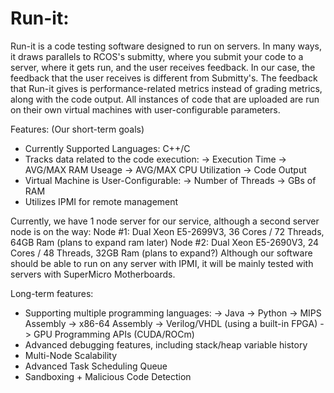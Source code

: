 # Run-it:

Run-it is a code testing software designed to run on servers. In many ways, it draws parallels to RCOS's submitty, where you submit your code to a server, where it gets run, and the user receives feedback. In our case, the feedback that the user receives is different from Submitty's. The feedback that Run-it gives is performance-related metrics instead of grading metrics, along with the code output. All instances of code that are uploaded are run on their own virtual machines with user-configurable parameters.

Features: (Our short-term goals)
- Currently Supported Languages: C++/C
- Tracks data related to the code execution:
  -> Execution Time
  -> AVG/MAX RAM Useage
  -> AVG/MAX CPU Utilization
  -> Code Output
- Virtual Machine is User-Configurable:
  -> Number of Threads
  -> GBs of RAM
- Utilizes IPMI for remote management

Currently, we have 1 node server for our service, although a second server node is on the way:
Node #1: Dual Xeon E5-2699V3, 36 Cores / 72 Threads, 64GB Ram (plans to expand ram later)
Node #2: Dual Xeon E5-2690V3, 24 Cores / 48 Threads, 32GB Ram (plans to expand?)
Although our software should be able to run on any server with IPMI, it will be mainly tested with servers with SuperMicro Motherboards.

Long-term features:
- Supporting multiple programming languages:
  -> Java
  -> Python
  -> MIPS Assembly
  -> x86-64 Assembly
  -> Verilog/VHDL (using a built-in FPGA)
  -> GPU Programming APIs (CUDA/ROCm)
- Advanced debugging features, including stack/heap variable history
- Multi-Node Scalability
- Advanced Task Scheduling Queue
- Sandboxing + Malicious Code Detection

